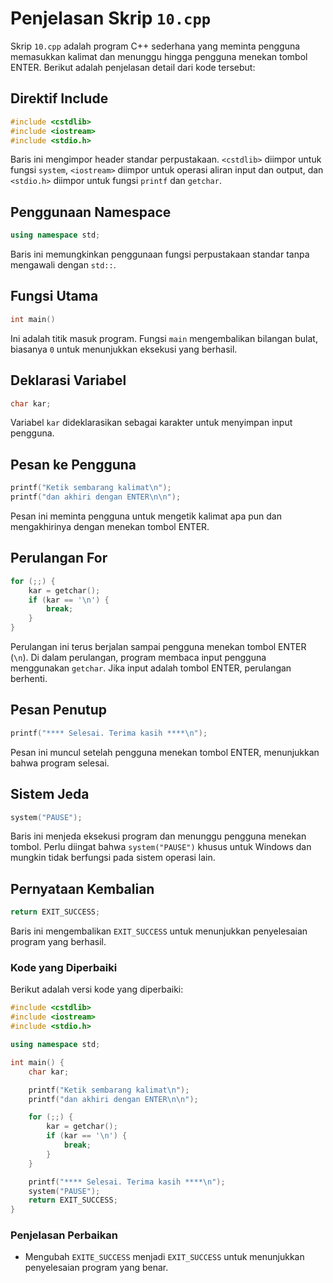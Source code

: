 # Penjelasan Skrip `10.cpp`

Skrip `10.cpp` adalah program C++ sederhana yang meminta pengguna memasukkan kalimat dan menunggu hingga pengguna menekan tombol ENTER. Berikut adalah penjelasan detail dari kode tersebut:

## Direktif Include
```cpp
#include <cstdlib>
#include <iostream>
#include <stdio.h>
```
Baris ini mengimpor header standar perpustakaan. `<cstdlib>` diimpor untuk fungsi `system`, `<iostream>` diimpor untuk operasi aliran input dan output, dan `<stdio.h>` diimpor untuk fungsi `printf` dan `getchar`.

## Penggunaan Namespace
```cpp
using namespace std;
```
Baris ini memungkinkan penggunaan fungsi perpustakaan standar tanpa mengawali dengan `std::`.

## Fungsi Utama
```cpp
int main()
```
Ini adalah titik masuk program. Fungsi `main` mengembalikan bilangan bulat, biasanya `0` untuk menunjukkan eksekusi yang berhasil.

## Deklarasi Variabel
```cpp
char kar;
```
Variabel `kar` dideklarasikan sebagai karakter untuk menyimpan input pengguna.

## Pesan ke Pengguna
```cpp
printf("Ketik sembarang kalimat\n");
printf("dan akhiri dengan ENTER\n\n");
```
Pesan ini meminta pengguna untuk mengetik kalimat apa pun dan mengakhirinya dengan menekan tombol ENTER.

## Perulangan For
```cpp
for (;;) {
    kar = getchar();
    if (kar == '\n') {
        break;
    }
}
```
Perulangan ini terus berjalan sampai pengguna menekan tombol ENTER (`\n`). Di dalam perulangan, program membaca input pengguna menggunakan `getchar`. Jika input adalah tombol ENTER, perulangan berhenti.

## Pesan Penutup
```cpp
printf("**** Selesai. Terima kasih ****\n");
```
Pesan ini muncul setelah pengguna menekan tombol ENTER, menunjukkan bahwa program selesai.

## Sistem Jeda
```cpp
system("PAUSE");
```
Baris ini menjeda eksekusi program dan menunggu pengguna menekan tombol. Perlu diingat bahwa `system("PAUSE")` khusus untuk Windows dan mungkin tidak berfungsi pada sistem operasi lain.

## Pernyataan Kembalian
```cpp
return EXIT_SUCCESS;
```
Baris ini mengembalikan `EXIT_SUCCESS` untuk menunjukkan penyelesaian program yang berhasil.

### Kode yang Diperbaiki
Berikut adalah versi kode yang diperbaiki:

```cpp
#include <cstdlib>
#include <iostream>
#include <stdio.h>

using namespace std;

int main() {
    char kar;

    printf("Ketik sembarang kalimat\n");
    printf("dan akhiri dengan ENTER\n\n");

    for (;;) {
        kar = getchar();
        if (kar == '\n') {
            break;
        }
    }

    printf("**** Selesai. Terima kasih ****\n");
    system("PAUSE");
    return EXIT_SUCCESS;
}
```

### Penjelasan Perbaikan
- Mengubah `EXITE_SUCCESS` menjadi `EXIT_SUCCESS` untuk menunjukkan penyelesaian program yang benar.
